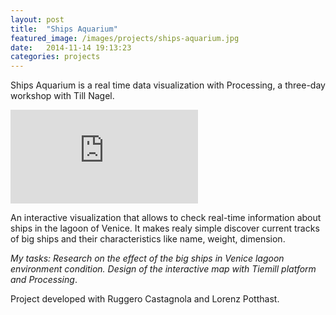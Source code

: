```yaml
---
layout: post
title:  "Ships Aquarium"
featured_image: /images/projects/ships-aquarium.jpg
date:   2014-11-14 19:13:23
categories: projects
---
```


Ships Aquarium is a real time data visualization with Processing, a three-day workshop with Till Nagel.

<iframe src="https://player.vimeo.com/video/59518870" frameborder="0" webkitallowfullscreen mozallowfullscreen allowfullscreen></iframe>

An interactive visualization that allows to check real-time information about ships in the lagoon of Venice. It makes realy simple discover current tracks of big ships and their characteristics like name, weight, dimension.

*My tasks: Research on the effect of the big ships in Venice lagoon environment condition. Design of the interactive map with Tiemill platform and Processing*.

Project developed with Ruggero Castagnola and Lorenz Potthast.
